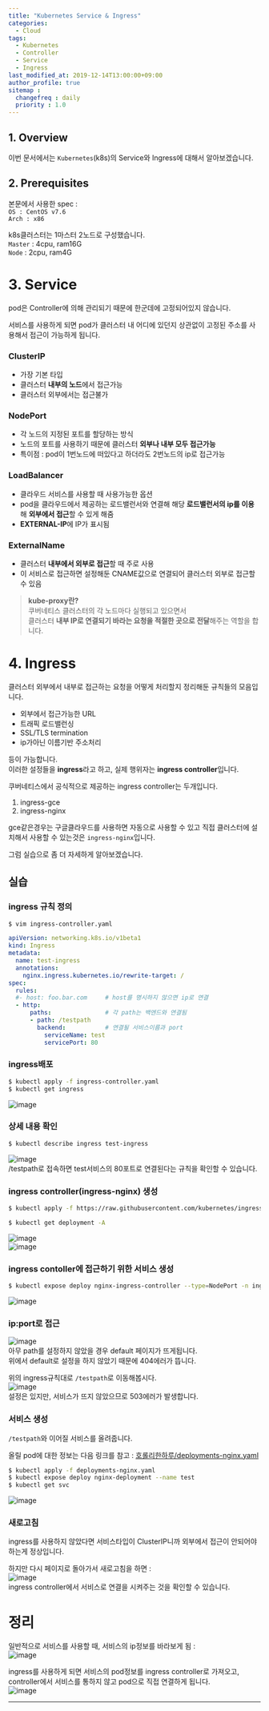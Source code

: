 ```yaml
---
title: "Kubernetes Service & Ingress"
categories: 
  - Cloud
tags:
  - Kubernetes
  - Controller
  - Service
  - Ingress
last_modified_at: 2019-12-14T13:00:00+09:00
author_profile: true
sitemap :
  changefreq : daily
  priority : 1.0
---
```


## 1. Overview
이번 문서에서는 `Kubernetes`(k8s)의 Service와 Ingress에 대해서 알아보겠습니다.   

## 2. Prerequisites

본문에서 사용한 spec :  
`OS : CentOS v7.6`  
`Arch : x86`  

k8s클러스터는 1마스터 2노드로 구성했습니다.  
`Master` : 4cpu, ram16G  
`Node` : 2cpu, ram4G  

# 3. Service
pod은 Controller에 의해 관리되기 때문에 한군데에 고정되어있지 않습니다.  

서비스를 사용하게 되면 pod가 클러스터 내 어디에 있던지 상관없이 고정된 주소를 사용해서 접근이 가능하게 됩니다.  

### ClusterIP
- 가장 기본 타입
- 클러스터 **내부의 노드**에서 접근가능
- 클러스터 외부에서는 접근불가

### NodePort
- 각 노드의 지정된 포트를 할당하는 방식
- 노드의 포트를 사용하기 때문에 클러스터 **외부나 내부 모두 접근가능**
- 특이점 : pod이 1번노드에 떠있다고 하더라도 2번노드의 ip로 접근가능

### LoadBalancer
- 클라우드 서비스를 사용할 때 사용가능한 옵션
- pod을 클라우드에서 제공하는 로드밸런서와 연결해 해당 **로드밸런서의 ip를 이용**해 **외부에서 접근**할 수 있게 해줌
- **EXTERNAL-IP**에 IP가 표시됨

### ExternalName
- 클러스터 **내부에서 외부로 접근**할 때 주로 사용
- 이 서비스로 접근하면 설정해둔 CNAME값으로 연결되어 클러스터 외부로 접근할 수 있음

> **kube-proxy란?**  
> 쿠버네티스 클러스터의 각 노드마다 실행되고 있으면서  
> 클러스터 **내부 IP로 연결되기 바라는 요청을 적절한 곳으로 전달**해주는 역할을 합니다.

# 4. Ingress
클러스터 외부에서 내부로 접근하는 요청을 어떻게 처리할지 정리해둔 규칙들의 모음입니다.  
- 외부에서 접근가능한 URL
- 트래픽 로드밸런싱
- SSL/TLS termination
- ip가아닌 이름기반 주소처리  

등이 가능합니다.  
이러한 설정들을 **ingress**라고 하고, 실제 행위자는 **ingress controller**입니다. 

쿠버네티스에서 공식적으로 제공하는 ingress controller는 두개입니다.  
1. ingress-gce  
2. ingress-nginx

gce같은경우는 구글클라우드를 사용하면 자동으로 사용할 수 있고 직접 클러스터에 설치해서 사용할 수 있는것은 `ingress-nginx`입니다.  

그럼 실습으로 좀 더 자세하게 알아보겠습니다.  

## 실습

### ingress 규칙 정의
~~~sh
$ vim ingress-controller.yaml
~~~
~~~yaml
apiVersion: networking.k8s.io/v1beta1
kind: Ingress
metadata:
  name: test-ingress
  annotations:
    nginx.ingress.kubernetes.io/rewrite-target: /
spec:
  rules:
  #- host: foo.bar.com     # host를 명시하지 않으면 ip로 연결
  - http:
      paths:               # 각 path는 백엔드와 연결됨
      - path: /testpath
        backend:           # 연결될 서비스이름과 port
          serviceName: test
          servicePort: 80
~~~

### ingress배포
~~~sh
$ kubectl apply -f ingress-controller.yaml
$ kubectl get ingress
~~~
![image](https://user-images.githubusercontent.com/15958325/70847217-2a84ba00-1ea5-11ea-8c4d-9f09490d08cb.png)  

### 상세 내용 확인
~~~sh
$ kubectl describe ingress test-ingress
~~~
![image](https://user-images.githubusercontent.com/15958325/70847221-3ff9e400-1ea5-11ea-8e9f-8a5c1ca37cdf.png)  
/testpath로 접속하면 test서비스의 80포트로 연결된다는 규칙을 확인할 수 있습니다.  

### ingress controller(ingress-nginx) 생성

~~~sh
$ kubectl apply -f https://raw.githubusercontent.com/kubernetes/ingress-nginx/master/deploy/static/mandatory.yaml

$ kubectl get deployment -A
~~~
![image](https://user-images.githubusercontent.com/15958325/70847250-a979f280-1ea5-11ea-9068-87f694d40f3c.png)  
![image](https://user-images.githubusercontent.com/15958325/70847251-abdc4c80-1ea5-11ea-8ca2-177ead6af955.png)  

### ingress contoller에 접근하기 위한 서비스 생성
~~~sh
$ kubectl expose deploy nginx-ingress-controller --type=NodePort -n ingress-nginx
~~~
![image](https://user-images.githubusercontent.com/15958325/70847272-04134e80-1ea6-11ea-9b25-5d8634f831c8.png)  

### ip:port로 접근
![image](https://user-images.githubusercontent.com/15958325/70847284-32912980-1ea6-11ea-9b02-7bd252ef58c6.png)  
아무 path를 설정하지 않았을 경우 default 페이지가 뜨게됩니다.  
위에서 default로 설정을 하지 않았기 때문에 404에러가 뜹니다.  

위의 ingress규칙대로 `/testpath`로 이동해봅시다.  
![image](https://user-images.githubusercontent.com/15958325/70847310-8c91ef00-1ea6-11ea-93f2-55ff57efb31f.png)   
설정은 있지만, 서비스가 뜨지 않았으므로 503에러가 발생합니다.  

### 서비스 생성
`/testpath`와 이어질 서비스를 올려줍니다.  

올릴 pod에 대한 정보는 다음 링크를 참고 : [호롤리한하루/deployments-nginx.yaml](https://gruuuuu.github.io/cloud/k8s-controllers/#deployments-controller)  

~~~sh
$ kubectl apply -f deployments-nginx.yaml
$ kubectl expose deploy nginx-deployment --name test
$ kubectl get svc
~~~
![image](https://user-images.githubusercontent.com/15958325/70847407-6751b080-1ea7-11ea-9699-7da82d5ac0a6.png)    

### 새로고침
ingress를 사용하지 않았다면 서비스타입이 ClusterIP니까 외부에서 접근이 안되어야 하는게 정상입니다.  

하지만 다시 페이지로 돌아가서 새로고침을 하면 :  
![image](https://user-images.githubusercontent.com/15958325/70847533-e09dd300-1ea8-11ea-9e87-71f4c959aa3b.png)  
ingress controller에서 서비스로 연결을 시켜주는 것을 확인할 수 있습니다.  

# 정리
일반적으로 서비스를 사용할 때, 서비스의 ip정보를 바라보게 됨 :  
![image](https://user-images.githubusercontent.com/15958325/70847636-e1833480-1ea9-11ea-9631-9af0b282760e.png)  

ingress를 사용하게 되면 서비스의 pod정보를 ingress controller로 가져오고, controller에서 서비스를 통하지 않고 pod으로 직접 연결하게 됩니다.  
![image](https://user-images.githubusercontent.com/15958325/70847639-e34cf800-1ea9-11ea-9bbd-3926330c2581.png)  

----
